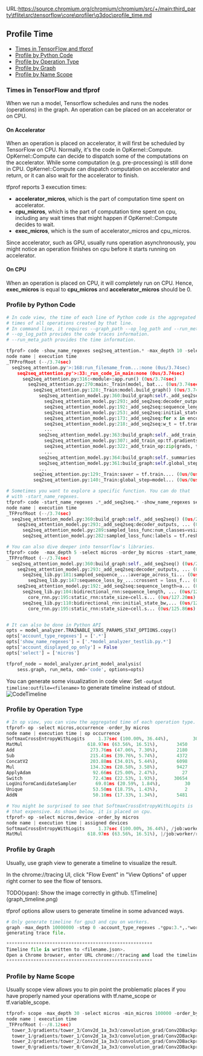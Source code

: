URL:https://source.chromium.org/chromium/chromium/src/+/main:third_party\tflite\src\tensorflow\core\profiler\g3doc\profile_time.md
## Profile Time

* [Times in TensorFlow and tfprof](#times-in-tensorflow-and-tfprof)
* [Profile by Python Code](#profile-by-python-code)
* [Profile by Operation Type](#profile-by-operation-type)
* [Profile by Graph](#profile-by-graph)
* [Profile by Name Scope](#profile-by-name-scope)


### Times in TensorFlow and tfprof
When we run a model, Tensorflow schedules and runs the nodes (operations)
in the graph. An operation can be placed on an accelerator or on CPU.


#### On Accelerator
When an operation is placed on accelerator, it will first be scheduled
by TensorFlow on CPU. Normally, it's the code in OpKernel::Compute.
OpKernel::Compute can decide to dispatch some of the computations on the
accelerator. While some computation (e.g. pre-processing) is still done
in CPU. OpKernel::Compute can dispatch computation on accelerator
and return, or it can also wait for the accelerator to finish.

tfprof reports 3 execution times:

  * <b>accelerator_micros</b>, which is the part of computation time spent on accelerator.
  * <b>cpu_micros</b>, which is the part of computation time spent on cpu, including
    any wait times that might happen if OpKernel::Compute decides to wait.
  * <b>exec_micros</b>, which is the sum of accelerator_micros and cpu_micros.

Since accelerator, such as GPU, usually runs operation asynchronously, you
might notice an operation finishes on cpu before it starts running on
accelerator.

#### On CPU
When an operation is placed on CPU, it will completely run on CPU. Hence,
<b>exec_micros</b> is equal to <b>cpu_micros</b> and <b>accelerator_micros</b>
should be 0.


### Profile by Python Code
```python
# In code view, the time of each line of Python code is the aggregated
# times of all operations created by that line.
# In command line, it requires --graph_path --op_log_path and --run_meta_path.
# --op_log_path provides the code traces information.
# --run_meta_path provides the time information.

tfprof> code -show_name_regexes seq2seq_attention.* -max_depth 10 -select micros -order_by micros
node name | execution time
_TFProfRoot (--/3.74sec)
  seq2seq_attention.py'>:168:run_filename_from...:none (0us/3.74sec)
    seq2seq_attention.py'>:33:_run_code_in_main:none (0us/3.74sec)
      seq2seq_attention.py:316:<module>:app.run() (0us/3.74sec)
        seq2seq_attention.py:270:main:_Train(model, bat... (0us/3.74sec)
          seq2seq_attention.py:128:_Train:model.build_graph() (0us/3.74sec)
            seq2seq_attention_model.py:360:build_graph:self._add_seq2seq() (0us/2.79sec)
              seq2seq_attention_model.py:293:_add_seq2seq:decoder_outputs, ... (0us/2.46sec)
              seq2seq_attention_model.py:192:_add_seq2seq:sequence_length=a... (0us/265.31ms)
              seq2seq_attention_model.py:253:_add_seq2seq:initial_state_att... (0us/50.35ms)
              seq2seq_attention_model.py:173:_add_seq2seq:for x in encoder_... (0us/8.72ms)
              seq2seq_attention_model.py:218:_add_seq2seq:w_t = tf.transpos... (0us/2.39ms)
              ...
            seq2seq_attention_model.py:363:build_graph:self._add_train_o... (0us/949.10ms)
              seq2seq_attention_model.py:307:_add_train_op:tf.gradients(self... (0us/641.44ms)
              seq2seq_attention_model.py:322:_add_train_op:zip(grads, tvars)... (0us/307.56ms)
              ...
            seq2seq_attention_model.py:364:build_graph:self._summaries =... (0us/13us)
            seq2seq_attention_model.py:361:build_graph:self.global_step ... (0us/12us)
            ...
          seq2seq_attention.py:129:_Train:saver = tf.train.... (0us/0us)
          seq2seq_attention.py:140:_Train:global_step=model... (0us/0us)

# Sometimes you want to explore a specific function. You can do that
# with -start_name_regexes.
tfprof> code -start_name_regexes .*_add_seq2seq.* -show_name_regexes seq2seq_attention.* -max_depth 10 -select micros -order_by micros
node name | execution time
_TFProfRoot (--/3.74sec)
  seq2seq_attention_model.py:360:build_graph:self._add_seq2seq() (0us/2.79sec)
    seq2seq_attention_model.py:293:_add_seq2seq:decoder_outputs, ... (0us/2.46sec)
      seq2seq_attention_model.py:289:sampled_loss_func:num_classes=vsize) (0us/2.46sec)
      seq2seq_attention_model.py:282:sampled_loss_func:labels = tf.resha... (0us/164us)

# You can also dive deeper into tensorflow's libraries.
tfprof> code  -max_depth 5 -select micros -order_by micros -start_name_regexes .*_add_seq2seq.* -min_micros 100000
_TFProfRoot (--/3.74sec)
  seq2seq_attention_model.py:360:build_graph:self._add_seq2seq() (0us/2.79sec)
    seq2seq_attention_model.py:293:_add_seq2seq:decoder_outputs, ... (0us/2.46sec)
      seq2seq_lib.py:181:sampled_sequence_...:average_across_ti... (0us/2.46sec)
        seq2seq_lib.py:147:sequence_loss_by_...:crossent = loss_f... (0us/2.46sec)
    seq2seq_attention_model.py:192:_add_seq2seq:sequence_length=a... (0us/265.31ms)
      seq2seq_lib.py:104:bidirectional_rnn:sequence_length, ... (0us/127.27ms)
        core_rnn.py:195:static_rnn:state_size=cell.s... (0us/127.20ms)
      seq2seq_lib.py:110:bidirectional_rnn:initial_state_bw,... (0us/125.96ms)
        core_rnn.py:195:static_rnn:state_size=cell.s... (0us/125.86ms)


# It can also be done in Python API
opts = model_analyzer.TRAINABLE_VARS_PARAMS_STAT_OPTIONS.copy()
opts['account_type_regexes'] = ['.*']
opts['show_name_regexes'] = ['.*model_analyzer_testlib.py.*']
opts['account_displayed_op_only'] = False
opts['select'] = ['micros']

tfprof_node = model_analyzer.print_model_analysis(
    sess.graph, run_meta, cmd='code', options=opts)
```

You can generate some visualization in code view:
Set ```-output timeline:outfile=<filename>``` to generate timeline instead of stdout.
<left>
![CodeTimeline](code_timeline.png)
</left>


### Profile by Operation Type
```python
# In op view, you can view the aggregated time of each operation type.
tfprof> op -select micros,occurrence -order_by micros
node name | execution time | op occurrence
SoftmaxCrossEntropyWithLogits     1.37sec (100.00%, 36.44%),         30
MatMul                        618.97ms (63.56%, 16.51%),       3450
Add                            273.76ms (47.06%, 7.30%),       2180
Sub                            215.41ms (39.76%, 5.74%),       4372
ConcatV2                       203.88ms (34.01%, 5.44%),       6098
Mul                            134.32ms (28.58%, 3.58%),       9427
ApplyAdam                       92.66ms (25.00%, 2.47%),         27
Switch                          72.43ms (22.53%, 1.93%),      30654
LogUniformCandidateSampler       69.01ms (20.59%, 1.84%),         30
Unique                          53.50ms (18.75%, 1.43%),          2
AddN                            50.10ms (17.33%, 1.34%),       5481

# You might be surprised to see that SoftmaxCrossEntropyWithLogits is
# that expensive. As shown below, it is placed on cpu.
tfprof> op -select micros,device -order_by micros
node name | execution time | assigned devices
SoftmaxCrossEntropyWithLogits     1.37sec (100.00%, 36.44%), /job:worker/replica:0/task:0/cpu:0
MatMul                        618.97ms (63.56%, 16.51%), |/job:worker/replica:0/task:0/cpu:0|/job:worker/replica:0/task:0/device:GPU:0|/job:worker/replica:0/task:0/device:GPU:1|/job:worker/replica:0/task:0/device:GPU:2|/job:worker/replica:0/task:0/device:GPU:3
```


### Profile by Graph

Usually, use graph view to generate a timeline to visualize the result.

In the chrome://tracing UI, click "Flow Event" in "View Options" of upper
right corner to see the flow of tensors.

<left>
TODO(xpan): Show the image correctly in github.
![Timeline](graph_timeline.png)
</left>

tfprof options allow users to generate timeline in some advanced ways.

```python
# Only generate timeline for gpu3 and cpu on workers.
graph -max_depth 10000000 -step 0 -account_type_regexes .*gpu:3.*,.*worker.*cpu:0.* -output timeline:outfile=<filename.json>
generating trace file.

******************************************************
Timeline file is written to <filename.json>.
Open a Chrome browser, enter URL chrome://tracing and load the timeline file.
******************************************************
```

### Profile by Name Scope

Usually scope view allows you to pin point the problematic places if you
have properly named your operations with tf.name_scope or tf.variable_scope.

```python
tfprof> scope -max_depth 30 -select micros -min_micros 100000 -order_by micros
node name | execution time
_TFProfRoot (--/8.12sec)
  tower_3/gradients/tower_3/Conv2d_1a_3x3/convolution_grad/Conv2DBackpropFilter (126.34ms/126.34ms)
  tower_1/gradients/tower_1/Conv2d_1a_3x3/convolution_grad/Conv2DBackpropFilter (125.44ms/125.44ms)
  tower_2/gradients/tower_2/Conv2d_1a_3x3/convolution_grad/Conv2DBackpropFilter (124.85ms/124.85ms)
  tower_0/gradients/tower_0/Conv2d_1a_3x3/convolution_grad/Conv2DBackpropFilter (124.45ms/124.45ms)
```
